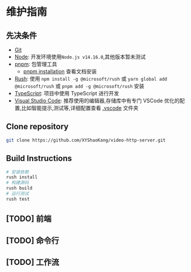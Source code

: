 # 维护指南

## 先决条件

- [Git](https://git-scm.com/)
- [Node](https://nodejs.org/): 开发环境使用`Node.js v14.16.0`,其他版本暂未测试
- [pnpm](https://pnpm.io): 包管理工具
  - [pnpm installation](https://pnpm.io/installation) 查看文档安装
- [Rush](https://github.com/Microsoft/web-build-tools/wiki/Rush): 使用 `npm install -g @microsoft/rush` 或 `yarn global add @microsoft/rush` 或 `pnpm add -g @microsoft/rush` 安装
- [TypeScript](https://www.typescriptlang.org/): 项目中使用 TypeScript 进行开发
- [Visual Studio Code](https://code.visualstudio.com/): 推荐使用的编辑器,存储库中有专门 VSCode 优化的配置,比如智能提示,测试等,详细配置查看 [.vscode](../.vscode) 文件夹

## Clone repository

```sh
git clone https://github.com/XYShaoKang/video-http-server.git
```

## Build Instructions

```sh
# 安装依赖
rush install
# 构建源码
rush build
# 运行测试
rush test
```

## [TODO] 前端

## [TODO] 命令行

## [TODO] 工作流
